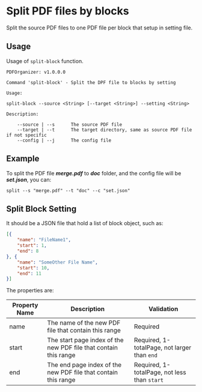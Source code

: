 # Split PDF files by blocks

Split the source PDF files to one PDF file per block that setup in setting file.

## Usage

Usage of `split-block` function.

```
PDFOrganizer: v1.0.0.0

Command 'split-block' - Split the DPF file to blocks by setting

Usage:

split-block --source <String> [--target <String>] --setting <String>

Description:

    --source | --s      The source PDF file
    --target | --t      The target directory, same as source PDF file if not specific
    --config | --j      The config file
```

## Example

To split the PDF file ***merge.pdf*** to ***doc*** folder, and the config file will be ***set.json***, you can:

```
split --s "merge.pdf" --t "doc" --c "set.json"
```

## Split Block Setting

It should be a JSON file that hold a list of block object, such as:

```JSON
[{
    "name": "FileName1",
    "start": 1,
    "end": 8
}, {
    "name": "SomeOther File Name",
    "start": 10,
    "end": 11
}]
```

The properties are:

| Property Name | Description | Validation |
| --- | --- | --- |
| name | The name of the new PDF file that contain this range | Required |
| start | The start page index of the new PDF file that contain this range | Required, 1-totalPage, not larger than `end` |
| end | The end page index  of the new PDF file that contain this range | Required, 1-totalPage, not less than `start`  |
